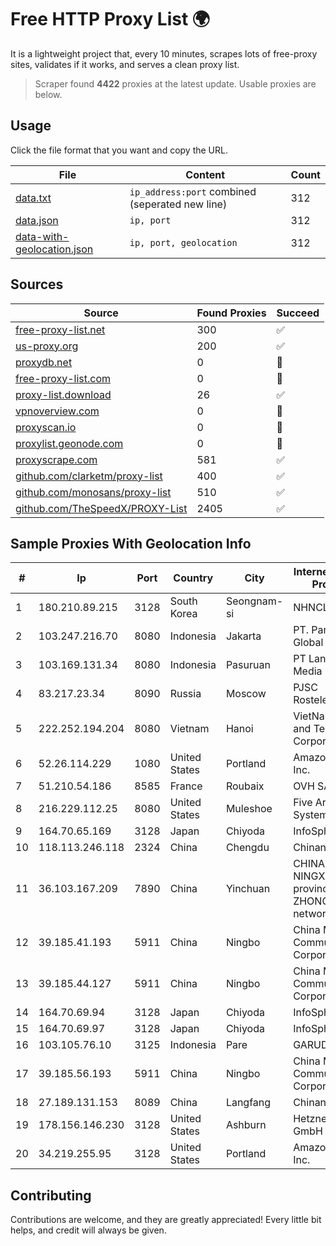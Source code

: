 
# Free HTTP Proxy List 🌍

It is a lightweight project that, every 10 minutes, scrapes lots of free-proxy sites, validates if it works, and serves a clean proxy list.


> Scraper found **4422** proxies at the latest update. Usable proxies are below.

## Usage

Click the file format that you want and copy the URL.


|File|Content|Count|
|----|-------|-----|
|[data.txt](https://raw.githubusercontent.com/themiralay/Proxy-List-World/master/data.txt)|`ip_address:port` combined (seperated new line)|312|
|[data.json](https://raw.githubusercontent.com/themiralay/Proxy-List-World/master/data.json)|`ip, port`|312|
|[data-with-geolocation.json](https://raw.githubusercontent.com/themiralay/Proxy-List-World/master/data-with-geolocation.json)|`ip, port, geolocation`|312|

## Sources

|Source|Found Proxies|Succeed|
|------|-------------|-------|
|[free-proxy-list.net](https://free-proxy-list.net)|300|✅|
|[us-proxy.org](https://www.us-proxy.org)|200|✅|
|[proxydb.net](http://proxydb.net)|0|🚫|
|[free-proxy-list.com](https://free-proxy-list.com/?page=&port=&type%5B%5D=http&type%5B%5D=https&up_time=0&search=Search)|0|🚫|
|[proxy-list.download](https://www.proxy-list.download/HTTP)|26|✅|
|[vpnoverview.com](https://vpnoverview.com/privacy/anonymous-browsing/free-proxy-servers)|0|🚫|
|[proxyscan.io](https://www.proxyscan.io)|0|🚫|
|[proxylist.geonode.com](https://proxylist.geonode.com/api/proxy-list?limit=300&page=1&sort_by=lastChecked&sort_type=desc&protocols=http,https)|0|🚫|
|[proxyscrape.com](https://api.proxyscrape.com/v2/?request=displayproxies&protocol=http&timeout=10000&country=all&ssl=all&anonymity=all)|581|✅|
|[github.com/clarketm/proxy-list](https://raw.githubusercontent.com/clarketm/proxy-list/master/proxy-list-raw.txt)|400|✅|
|[github.com/monosans/proxy-list](https://raw.githubusercontent.com/monosans/proxy-list/main/proxies/http.txt)|510|✅|
|[github.com/TheSpeedX/PROXY-List](https://raw.githubusercontent.com/TheSpeedX/PROXY-List/master/http.txt)|2405|✅|


## Sample Proxies With Geolocation Info

|#|Ip|Port|Country|City|Internet Service Provider|
|-|--|----|-------|----|-------------------------|
|1|180.210.89.215|3128|South Korea|Seongnam-si|NHNCLOUD|
|2|103.247.216.70|8080|Indonesia|Jakarta|PT. Parsaoran Global Datatrans|
|3|103.169.131.34|8080|Indonesia|Pasuruan|PT Lancar Artha Media Data|
|4|83.217.23.34|8090|Russia|Moscow|PJSC Rostelecom|
|5|222.252.194.204|8080|Vietnam|Hanoi|VietNam Post and Telecom Corporation|
|6|52.26.114.229|1080|United States|Portland|Amazon.com, Inc.|
|7|51.210.54.186|8585|France|Roubaix|OVH SAS|
|8|216.229.112.25|8080|United States|Muleshoe|Five Area Systems, LLC|
|9|164.70.65.169|3128|Japan|Chiyoda|InfoSphere|
|10|118.113.246.118|2324|China|Chengdu|Chinanet|
|11|36.103.167.209|7890|China|Yinchuan|CHINANET NINGXIA province ZHONGWEI IDC network|
|12|39.185.41.193|5911|China|Ningbo|China Mobile Communications Corporation|
|13|39.185.44.127|5911|China|Ningbo|China Mobile Communications Corporation|
|14|164.70.69.94|3128|Japan|Chiyoda|InfoSphere|
|15|164.70.69.97|3128|Japan|Chiyoda|InfoSphere|
|16|103.105.76.10|3125|Indonesia|Pare|GARUDA|
|17|39.185.56.193|5911|China|Ningbo|China Mobile Communications Corporation|
|18|27.189.131.153|8089|China|Langfang|Chinanet|
|19|178.156.146.230|3128|United States|Ashburn|Hetzner Online GmbH|
|20|34.219.255.95|3128|United States|Portland|Amazon.com, Inc.|



## Contributing

Contributions are welcome, and they are greatly appreciated! Every
little bit helps, and credit will always be given.

